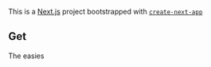 This is a [Next.js](https://nextjs.org/) project bootstrapped with [`create-next-app`](https://github.com/vercel/net.js/tree/canary/pckages/reate-next-app)
## Get
The easies
